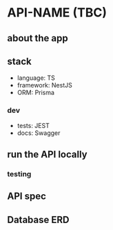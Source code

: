 # API-NAME (TBC)

<!-- TODO: decide whether to add or remove sections to the list below: -->

## about the app
<!-- TODO: add deployed api link-->
<!-- TODO: add short description of the api-->
<!-- TODO: add credit to https://www.phrases.com/phrases_api.php-->

## stack
<!-- TODO: update stack list, add versions where relevant-->

- language: TS
- framework: NestJS
- ORM: Prisma

### dev
  
- tests: JEST
- docs: Swagger

## run the API locally
<!-- TODO: add installation instructions -->

### testing
<!-- TODO: add testing instructions -->

## API spec
<!-- TODO: add spec info (swagger, local and deployed) -->

## Database ERD
<!-- TODO: add link to ERD file-->